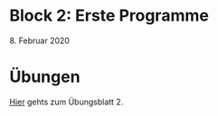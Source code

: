 # Block 2: Erste Programme

 8\. Februar 2020

# Übungen
[Hier](uebungen2.md) gehts zum Übungsblatt 2.


